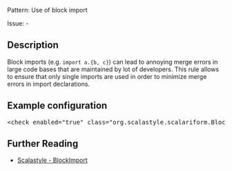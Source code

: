 Pattern: Use of block import

Issue: -

## Description

Block imports (e.g. `import a.{b, c}`) can lead to annoying merge errors in large code bases that are maintained by lot of developers. This rule allows to ensure that only single imports are used in order to minimize merge errors in import declarations.

## Example configuration
<pre>&lt;check enabled=&quot;true&quot; class=&quot;org.scalastyle.scalariform.BlockImportChecker&quot; level=&quot;warning&quot;/&gt;</pre>
<a name="org_scalastyle_scalariform_ClassNamesChecker" />

## Further Reading

* [Scalastyle - BlockImport](http://www.scalastyle.org/rules-1.0.0.html#org_scalastyle_scalariform_BlockImportChecker)